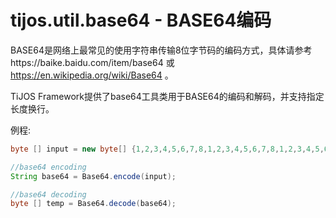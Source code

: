 # tijos.util.base64 - BASE64编码

BASE64是网络上最常见的使用字符串传输8位字节码的编码方式，具体请参考https://baike.baidu.com/item/base64 或 https://en.wikipedia.org/wiki/Base64 。

TiJOS Framework提供了base64工具类用于BASE64的编码和解码，并支持指定长度换行。

例程:

```java
byte [] input = new byte[] {1,2,3,4,5,6,7,8,1,2,3,4,5,6,7,8,1,2,3,4,5,6,7,8,1,2,3,4,5,6,7,8};

//base64 encoding 
String base64 = Base64.encode(input);

//base64 decoding
byte [] temp = Base64.decode(base64);
```

